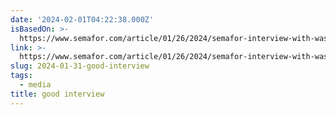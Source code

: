 ```yaml
---
date: '2024-02-01T04:22:38.000Z'
isBasedOn: >-
  https://www.semafor.com/article/01/26/2024/semafor-interview-with-washington-post-ceo-will-lewis
link: >-
  https://www.semafor.com/article/01/26/2024/semafor-interview-with-washington-post-ceo-will-lewis
slug: 2024-01-31-good-interview
tags:
  - media
title: good interview
---
```


